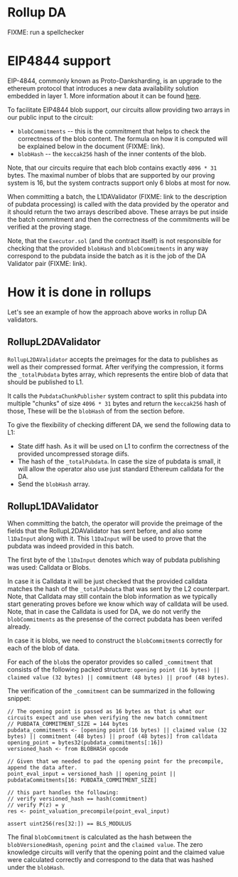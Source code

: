 # Rollup DA

FIXME: run a spellchecker

# EIP4844 support

EIP-4844, commonly known as Proto-Danksharding, is an upgrade to the ethereum protocol that introduces a new data availability solution embedded in layer 1. More information about it can be found [here](https://ethereum.org/en/roadmap/danksharding/).

To facilitate EIP4844 blob support, our circuits allow providing two arrays in our public input to the circuit:

- `blobCommitments` -- this is the commitment that helps to check the correctness of the blob content. The formula on how it is computed will be explained below in the document (FIXME: link).
- `blobHash`  -- the `keccak256` hash of the inner contents of the blob.

Note, that our circuits require that each blob contains exactly `4096 * 31` bytes. The maximal number of blobs that are supported by our proving system is 16, but the system contracts support only 6 blobs at most for now.

When committing a batch, the L1DAValidator (FIXME: link to the description of pubdata processing) is called with the data provided by the operator and it should return the two arrays described above. These arrays be put inside the batch commitment and then the correctness of the commitments will be verified at the proving stage.

Note, that the `Executor.sol` (and the contract itself) is not responsible for checking that the provided `blobHash` and `blobCommitments` in any way correspond to the pubdata inside the batch as it is the job of the DA Validator pair (FIXME: link).

# How it is done in rollups

Let's see an example of how the approach above works in rollup DA validators.

## RollupL2DAValidator

`RollupL2DAValidator` accepts the preimages for the data to publishes as well as their compressed format. After verifying the compression, it forms the `_totalPubdata` bytes array, which represents the entire blob of data that should be published to L1.

It calls the `PubdataChunkPublisher` system contract to split this pubdata into multiple "chunks" of size `4096 * 31` bytes and return the `keccak256` hash of those, These will be the `blobHash` of from the section before.

To give the flexibility of checking different DA, we send the following data to L1:

- State diff hash. As it will be used on L1 to confirm the correctness of the provided uncompressed storage diifs.
- The hash of the `_totalPubdata`. In case the size of pubdata is small, it will allow the operator also use just standard Ethereum calldata for the DA.
- Send the `blobHash` array.

## RollupL1DAValidator

When committing the batch, the operator will provide the preimage of the fields that the RollupL2DAValidator has sent before, and also some `l1DaInput` along with it. This `l1DaInput` will be used to prove that the pubdata was indeed provided in this batch.

The first byte of the `l1DaInput` denotes which way of pubdata publishing was used: Calldata or Blobs.

In case it is Calldata it will be just checked that the provided calldata matches the hash of the `_totalPubdata` that was sent by the L2 counterpart. Note, that Calldata may still contain the blob information as we typically start generating proves before we know which way of calldata will be used. Note, that in case the Calldata is used for DA, we do not verify the `blobCommitments` as the presense of the correct pubdata has been verifed already.

In case it is blobs, we need to construct the `blobCommitment`s correctly for each of the blob of data.

For each of the `blob`s the operator provides so called `_commitment` that consists of the following packed structure: `opening point (16 bytes) || claimed value (32 bytes) || commitment (48 bytes) || proof (48 bytes)`.

The verification of the `_commitment` can be summarized in the following snippet:

```solidity
// The opening point is passed as 16 bytes as that is what our circuits expect and use when verifying the new batch commitment
// PUBDATA_COMMITMENT_SIZE = 144 bytes
pubdata_commitments <- [opening point (16 bytes) || claimed value (32 bytes) || commitment (48 bytes) || proof (48 bytes)] from calldata
opening_point = bytes32(pubdata_commitments[:16])
versioned_hash <- from BLOBHASH opcode

// Given that we needed to pad the opening point for the precompile, append the data after.
point_eval_input = versioned_hash || opening_point || pubdataCommitments[16: PUBDATA_COMMITMENT_SIZE]

// this part handles the following:
// verify versioned_hash == hash(commitment)
// verify P(z) = y
res <- point_valuation_precompile(point_eval_input)

assert uint256(res[32:]) == BLS_MODULUS
```

The final `blobCommitment` is calculated as the hash between the `blobVersionedHash`, `opening point` and the `claimed value`. The zero knowledge circuits will verify that the opening point and the claimed value were calculated correctly and correspond to the data that was hashed under the `blobHash`.
